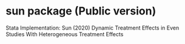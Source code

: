 # sun package (Public version)

Stata Implementation: Sun (2020) Dynamic Treatment Effects in Even Studies With Heterogeneous Treatment Effects
